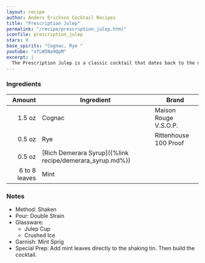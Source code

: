 ```yaml
---
layout: recipe
author: Anders Erickson Cocktail Recipes
title: "Prescription Julep"
permalink: "/recipe/prescription_julep.html"
iconfile: prescription_julep
stars: 0
base_spirits: "Cognac, Rye "
youtube: "xfLW5Na9QpM"
excerpt: |
  The Prescription Julep is a classic cocktail that dates back to the mid-1800s. It's a refreshing and complex drink that combines the flavors of rye whiskey, cognac, mint, and sugar.
---
```


### Ingredients

|        Amount | Ingredient                                               | Brand                 |
| ------------: | -------------------------------------------------------- | --------------------- |
|        1.5 oz | Cognac                                                   | Maison Rouge V.S.O.P. |
|        0.5 oz | Rye                                                      | Rittenhouse 100 Proof |
|        0.5 oz | [Rich Demerara Syrup]({%link recipe/demerara_syrup.md%}) |
| 6 to 8 leaves | Mint                                                     |

### Notes

- Method: Shaken
- Pour: Double Strain
- Glassware:
  - Julep Cup
  - Crushed Ice
- Garnish: Mint Sprig
- Special Prep: Add mint leaves directly to the shaking tin. Then build the cocktail.
